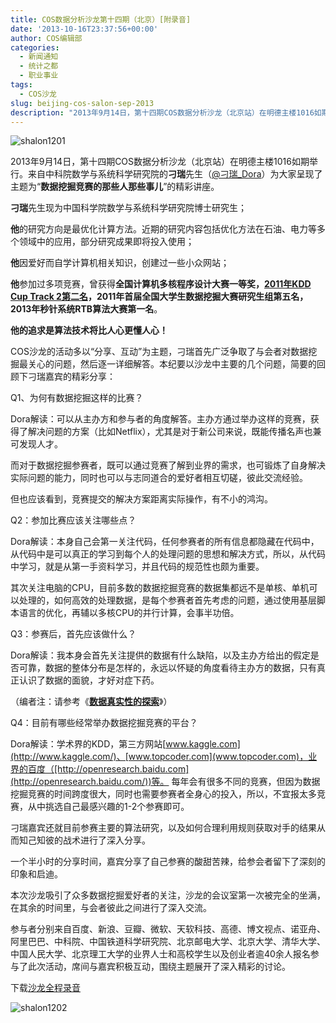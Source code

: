 ```yaml
---
title: COS数据分析沙龙第十四期（北京）[附录音]
date: '2013-10-16T23:37:56+00:00'
author: COS编辑部
categories:
  - 新闻通知
  - 统计之都
  - 职业事业
tags:
  - COS沙龙
slug: beijing-cos-salon-sep-2013
description: "2013年9月14日，第十四期COS数据分析沙龙（北京站）在明德主楼1016如期举行。来自中科院数学与系统科学研究院的**刁瑞**先生（@刁瑞_Dora）为大家呈现了主题为“**数据挖掘竞赛的那些人那些事儿**”的精彩讲座。"
---
```


![shalon1201](https://uploads.cosx.org/wp-content/uploads/2013/10/shalon1201.jpg)

2013年9月14日，第十四期COS数据分析沙龙（北京站）在明德主楼1016如期举行。来自中科院数学与系统科学研究院的**刁瑞**先生（[@刁瑞_Dora](http://weibo.com/diaorui1987?topnav=1&wvr=5&topsug=1)）为大家呈现了主题为“**数据挖掘竞赛的那些人那些事儿**”的精彩讲座。

**刁瑞**先生现为中国科学院数学与系统科学研究院博士研究生；

**他**的研究方向是最优化计算方法。近期的研究内容包括优化方法在石油、电力等多个领域中的应用，部分研究成果即将投入使用；

**他**因爱好而自学计算机相关知识，创建过一些小众网站；

**他**参加过多项竞赛，曾获得**全国计算机多核程序设计大赛一等奖，[2011年KDD Cup Track 2第二名](https://cos.name/salon/)，2011年首届全国大学生数据挖掘大赛研究生组第五名，2013年秒针系统RTB算法大赛第一名**。

**他的追求是算法技术将比人心更懂人心！**
  

COS沙龙的活动多以“分享、互动”为主题，刁瑞首先广泛争取了与会者对数据挖掘最关心的问题，然后逐一详细解答。本纪要以沙龙中主要的几个问题，简要的回顾下刁瑞嘉宾的精彩分享：

Q1、为何有数据挖掘这样的比赛？

Dora解读：可以从主办方和参与者的角度解答。主办方通过举办这样的竞赛，获得了解决问题的方案（比如Netflix），尤其是对于新公司来说，既能传播名声也兼可发现人才。

而对于数据挖掘参赛者，既可以通过竞赛了解到业界的需求，也可锻炼了自身解决实际问题的能力，同时也可以与志同道合的爱好者相互切磋，彼此交流经验。

但也应该看到，竞赛提交的解决方案距离实际操作，有不小的鸿沟。

Q2：参加比赛应该关注哪些点？

Dora解读：本身自己会第一关注代码，任何参赛者的所有信息都隐藏在代码中，从代码中是可以真正的学习到每个人的处理问题的思想和解决方式，所以，从代码中学习，就是从第一手资料学习，并且代码的规范性也颇为重要。

其次关注电脑的CPU，目前多数的数据挖掘竞赛的数据集都远不是单核、单机可以处理的，如何高效的处理数据，是每个参赛者首先考虑的问题，通过使用基层脚本语言的优化，再辅以多核CPU的并行计算，会事半功倍。

Q3：参赛后，首先应该做什么？

Dora解读：我本身会首先关注提供的数据有什么缺陷，以及主办方给出的假定是否可靠，数据的整体分布是怎样的，永远以怀疑的角度看待主办方的数据，只有真正认识了数据的面貌，才好对症下药。

（编者注：请参考《[**数据真实性的探索**](http://diaorui.net/archives/419 "Permanent Link to 数据真实性的探索——对百度电影推荐系统算法大赛的质疑")》）

Q4：目前有哪些经常举办数据挖掘竞赛的平台？

Dora解读：学术界的KDD，第三方网站[www.kaggle.com](http://www.kaggle.com/)、[www.topcoder.com](www.topcoder.com)，业界的百度（[http://openresearch.baidu.com](http://openresearch.baidu.com/))等。 每年会有很多不同的竞赛，但因为数据挖掘竞赛的时间跨度很大，同时也需要参赛者全身心的投入，所以，不宜报太多竞赛，从中挑选自己最感兴趣的1-2个参赛即可。

刁瑞嘉宾还就目前参赛主要的算法研究，以及如何合理利用规则获取对手的结果从而知己知彼的战术进行了深入分享。

一个半小时的分享时间，嘉宾分享了自己参赛的酸甜苦辣，给参会者留下了深刻的印象和启迪。

本次沙龙吸引了众多数据挖掘爱好者的关注，沙龙的会议室第一次被完全的坐满，在其余的时间里，与会者彼此之间进行了深入交流。

参与者分别来自百度、新浪、豆瓣、微软、天软科技、高德、博文视点、诺亚舟、阿里巴巴、中科院、中国铁道科学研究院、北京邮电大学、北京大学、清华大学、中国人民大学、北京理工大学的业界人士和高校学生以及创业者逾40余人报名参与了此次活动，席间与嘉宾积极互动，围绕主题展开了深入精彩的讨论。

下载[沙龙全程录音](http://pan.baidu.com/s/189njX "沙龙录音")

![shalon1202](https://uploads.cosx.org/wp-content/uploads/2013/10/shalon1202.jpg)
